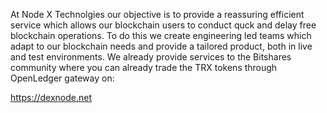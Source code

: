 At Node X Technolgies our objective is to provide a reassuring efficient service which allows our blockchain users to conduct quck and delay free blockchain operations. To do this we create engineering led teams which adapt to our blockchain needs and provide a tailored product, both in live and test environments. We already provide services to the Bitshares community where you can already trade the TRX tokens through OpenLedger gateway on:

https://dexnode.net
